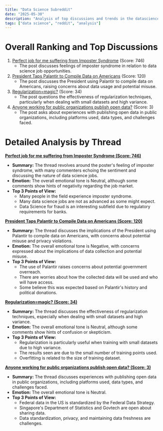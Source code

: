 ```yaml
---
title: "Data Science Subreddit"
date: "2025-05-30"
description: "Analysis of top discussions and trends in the datascience subreddit"
tags: ["data science", "reddit", "analysis"]
---
```


# Overall Ranking and Top Discussions
1.  [Perfect job for me suffering from Imposter Syndrome](https://i.redd.it/geogp5wlrx3f1.jpeg) (Score: 746)
    *   The post discusses feelings of imposter syndrome in relation to data science job opportunities.
2.  [President Taps Palantir to Compile Data on Americans](https://www.reddit.com/r/datascience/comments/1kz8mmn/president_taps_palantir_to_compile_data_on/) (Score: 120)
    *   The post discusses the President using Palantir to compile data on Americans, raising concerns about data usage and potential misuse.
3.  [Regularization=magic?](https://www.reddit.com/r/datascience/comments/1kyr1va/regularizationmagic/) (Score: 34)
    *   The post questions the effectiveness of regularization techniques, particularly when dealing with small datasets and high variance.
4.  [Anyone working for public organizations publish open data?](https://www.reddit.com/r/datascience/comments/1kymajf/anyone_working_for_public_organizations_publish/) (Score: 3)
    *   The post asks about experiences with publishing open data in public organizations, including platforms used, data types, and challenges faced.

# Detailed Analysis by Thread
**[Perfect job for me suffering from Imposter Syndrome (Score: 746)](https://i.redd.it/geogp5wlrx3f1.jpeg)**
*  **Summary:** The thread revolves around the poster's feeling of imposter syndrome, with many commenters echoing the sentiment and discussing the nature of data science jobs.
*  **Emotion:** The overall emotional tone is Neutral, although some comments show hints of negativity regarding the job market.
*  **Top 3 Points of View:**
    *   Many people in the field experience imposter syndrome.
    *   Many data science jobs are not as advanced as some might expect.
    *   Data Science for fraud is an interesting subfield due to regulatory requirements for banks.

**[President Taps Palantir to Compile Data on Americans (Score: 120)](https://www.reddit.com/r/datascience/comments/1kz8mmn/president_taps_palantir_to_compile_data_on/)**
*  **Summary:** The thread discusses the implications of the President using Palantir to compile data on Americans, with concerns about potential misuse and privacy violations.
*  **Emotion:** The overall emotional tone is Negative, with concerns expressed about the implications of data collection and potential misuse.
*  **Top 3 Points of View:**
    *   The use of Palantir raises concerns about potential government overreach.
    *   There are worries about how the collected data will be used and who will have access.
    *   Some believe this was expected based on Palantir's history and political donations.

**[Regularization=magic? (Score: 34)](https://www.reddit.com/r/datascience/comments/1kyr1va/regularizationmagic/)**
*  **Summary:** The thread discusses the effectiveness of regularization techniques, especially when dealing with small datasets and high variance.
*  **Emotion:** The overall emotional tone is Neutral, although some comments show hints of confusion or skepticism.
*  **Top 3 Points of View:**
    *   Regularization is particularly useful when training with small datasets due to high variance.
    *   The results seen are due to the small number of training points used.
    *   Overfitting is related to the size of training dataset.

**[Anyone working for public organizations publish open data? (Score: 3)](https://www.reddit.com/r/datascience/comments/1kymajf/anyone_working_for_public_organizations_publish/)**
*  **Summary:** The thread discusses experiences with publishing open data in public organizations, including platforms used, data types, and challenges faced.
*  **Emotion:** The overall emotional tone is Neutral.
*  **Top 3 Points of View:**
    *   Federal data in the US is standardized by the Federal Data Strategy.
    *   Singapore's Department of Statistics and Govtech are open about sharing data.
    *   Data standardization, privacy, and maintaining data freshness are challenges.

